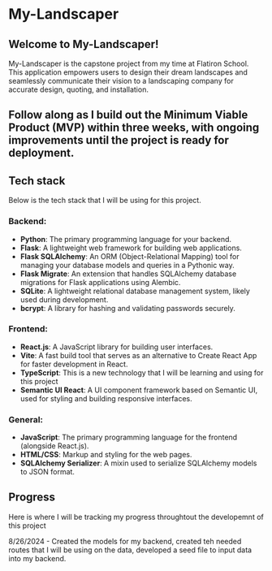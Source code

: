 # My-Landscaper

## Welcome to My-Landscaper!
My-Landscaper is the capstone project from my time at Flatiron School. This application empowers users to design their dream landscapes and seamlessly communicate their vision to a landscaping company for accurate design, quoting, and installation.

Follow along as I build out the Minimum Viable Product (MVP) within three weeks, with ongoing improvements until the project is ready for deployment.
---

## Tech stack

Below is the tech stack that I will be using for this project. 

### Backend:
- **Python**: The primary programming language for your backend.
- **Flask**: A lightweight web framework for building web applications.
- **Flask SQLAlchemy**: An ORM (Object-Relational Mapping) tool for managing your database models and queries in a Pythonic way.
- **Flask Migrate**: An extension that handles SQLAlchemy database migrations for Flask applications using Alembic.
- **SQLite**: A lightweight relational database management system, likely used during development.
- **bcrypt**: A library for hashing and validating passwords securely.

### Frontend:
- **React.js**: A JavaScript library for building user interfaces.
- **Vite**: A fast build tool that serves as an alternative to Create React App for faster development in React.
- **TypeScript**: This is a new technology that I will be learning and using for this project
- **Semantic UI React**: A UI component framework based on Semantic UI, used for styling and building responsive interfaces.

### General:
- **JavaScript**: The primary programming language for the frontend (alongside React.js).
- **HTML/CSS**: Markup and styling for the web pages.
- **SQLAlchemy Serializer**: A mixin used to serialize SQLAlchemy models to JSON format.


## Progress

Here is where I will be tracking my progress throughtout the developemnt of this project

8/26/2024 - Created the models for my backend, created teh needed routes that I will be using on the data, developed a seed file to input data into my backend.